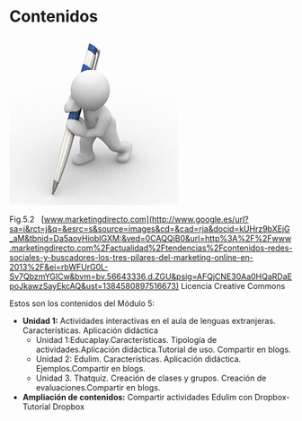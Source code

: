# Contenidos


![](img/contenido.jpg)


Fig.5.2   [www.marketingdirecto.com](http://www.google.es/url?sa=i&rct=j&q=&esrc=s&source=images&cd=&cad=rja&docid=kUHrz9bXEjG_aM&tbnid=Da5aovHiobIGXM:&ved=0CAQQjB0&url=http%3A%2F%2Fwww.marketingdirecto.com%2Factualidad%2Ftendencias%2Fcontenidos-redes-sociales-y-buscadores-los-tres-pilares-del-marketing-online-en-2013%2F&ei=rbWFUrG0L-Sv7QbzmYGICw&bvm=bv.56643336,d.ZGU&psig=AFQjCNE30Aa0HQaRDaEpoJkawzSayEkcAQ&ust=1384580897516673) Licencia Creative Commons

Estos son los contenidos del Módulo 5:

*   **Unidad 1:** Actividades interactivas en el aula de lenguas extranjeras.  Características. Aplicación didáctica
    *   Unidad 1:Educaplay.Características. Tipología de actividades.Aplicación didáctica.Tutorial de uso. Compartir en blogs.
    *   Unidad 2: Edulim. Características. Aplicación didáctica. Ejemplos.Compartir en blogs.
    *   Unidad 3. Thatquiz. Creación de clases y grupos. Creación de evaluaciones.Compartir en blogs.
*   **Ampliación de contenidos:** Compartir actividades Edulim con Dropbox- Tutorial Dropbox

